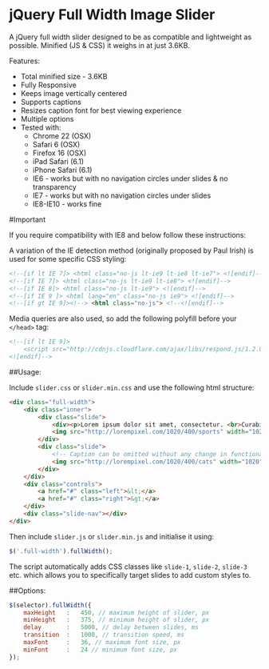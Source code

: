 # jQuery Full Width Image Slider

A jQuery full width slider designed to be as compatible and lightweight as possible. Minified (JS & CSS) it weighs in at just 3.6KB.

Features:

* Total minified size - 3.6KB
* Fully Responsive
* Keeps image vertically centered
* Supports captions
* Resizes caption font for best viewing experience
* Multiple options
* Tested with:
	* Chrome 22 (OSX)
	* Safari 6 (OSX)
	* Firefox 16 (OSX)
	* iPad Safari (6.1)
	* iPhone Safari (6.1)
	* IE6 - works but with no navigation circles under slides & no transparency
	* IE7 - works but with no navigation circles under slides 
	* IE8-IE10 - works fine

#Important

If you require compatibility with IE8 and below follow these instructions:

A variation of the IE detection method (originally proposed by Paul Irish) is used for some specific CSS styling:
```html
<!--[if lt IE 7]> <html class="no-js lt-ie9 lt-ie8 lt-ie7"> <![endif]-->
<!--[if IE 7]> <html class="no-js lt-ie9 lt-ie8"> <![endif]-->
<!--[if IE 8]> <html class="no-js lt-ie9"> <![endif]-->
<!--[if IE 9 ]> <html lang="en" class="no-js ie9"> <![endif]-->
<!--[if gt IE 9]><!--> <html class="no-js"> <!--<![endif]-->
```

Media queries are also used, so add the following polyfill before your `</head>` tag:
```html
<!--[if lt IE 9]>
	<script src="http://cdnjs.cloudflare.com/ajax/libs/respond.js/1.2.0/respond.js"></script>
<![endif]-->
```


##Usage:



Include `slider.css` or `slider.min.css` and use the following html structure:

```html
<div class="full-width">
	<div class="inner">
		<div class="slide">
			<div><p>Lorem ipsum dolor sit amet, consectetur. <br>Curabitur molestie elit et ultricies vehicula.</p></div>
			<img src="http://lorempixel.com/1020/400/sports" width="1020" height="400">
		</div>
		<div class="slide">
			<!-- Caption can be omitted without any change in functionality -->
			<img src="http://lorempixel.com/1020/400/cats" width="1020" height="400">
		</div>
	</div>
	<div class="controls">
		<a href="#" class="left">&lt;</a>
		<a href="#" class="right">&gt;</a>
	</div>
	<div class="slide-nav"></div>
</div>
```

Then include `slider.js` or `slider.min.js` and initialise it using:

```javascript
$('.full-width').fullWidth();
```

The script automatically adds CSS classes like `slide-1`, `slide-2`, `slide-3` etc. which allows you to specifically target slides to add custom styles to.

 
##Options:

```javascript
$(selector).fullWidth({
	maxHeight	:	450, // maximum height of slider, px
	minHeight	:	375, // minimum height of slider, px
	delay		:	5000, // delay between slides, ms
	transition	:	1000, // transition speed, ms
	maxFont		:	36, // maximum font size, px
	minFont		:	24 // minimum font size, px
});
```	
